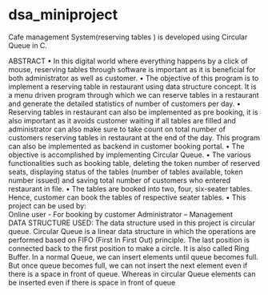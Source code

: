 # dsa_miniproject
Cafe management System(reserving tables ) is developed using Circular Queue in C.


ABSTRACT
•	In this digital world where everything happens by a click of mouse, reserving tables through software is important as it is beneficial for both administrator as well as customer.
•	 The objective of this program is to implement a reserving table in restaurant using data structure concept. It is a menu driven program through which we can reserve tables in a restaurant and generate the detailed statistics of number of customers per day. 
•	Reserving tables in restaurant can also be implemented as pre booking, it is also important as it avoids customer waiting if all tables are filled and administrator can also make sure to take count on total number of customers reserving tables in restaurant at the end of the day. This program can also be implemented as backend in customer booking portal.
•	The objective is accomplished by implementing Circular Queue.
•	The various functionalities such as booking table, deleting the token number of   reserved seats, displaying status of the tables (number of tables available, token number issued) and saving total number of customers who entered restaurant in file.
•	The tables are booked into two, four, six-seater tables. Hence, customer can book the tables of respective seater tables.
•	 This project can be used by:	
          Online user - For booking by customer
          Administrator – Management  
DATA STRUCTURE USED:
The data structure used in this project is circular queue.
Circular Queue is a linear data structure in which the operations are performed based on FIFO (First In First Out) principle.
The last position is connected back to the first position to make a circle. It is also called Ring Buffer.
In a normal Queue, we can insert elements until queue becomes full. But once queue becomes full, we can not insert the next element even if there is a space in front of queue.
Whereas in circular Queue  elements can be inserted even if there is space in front of queue

